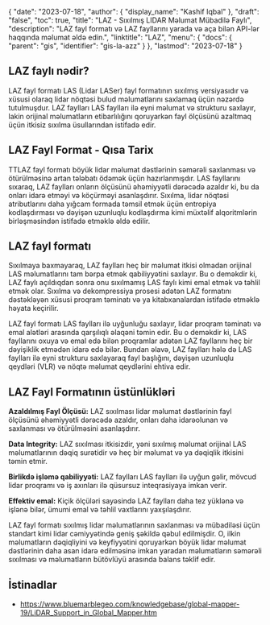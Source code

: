 {
  "date": "2023-07-18",
  "author": {
    "display_name": "Kashif Iqbal"
},
  "draft": "false",
  "toc": true,
  "title": "LAZ - Sıxılmış LIDAR Məlumat Mübadilə Faylı",
  "description": "LAZ fayl formatı və LAZ fayllarını yarada və aça bilən API-lər haqqında məlumat əldə edin.",
  "linktitle": "LAZ",
  "menu": {
    "docs": {
      "parent": "gis",
      "identifier": "gis-la-azz"
}
},
  "lastmod": "2023-07-18"
}

## LAZ faylı nədir?

LAZ fayl formatı LAS (Lidar LASer) fayl formatının sıxılmış versiyasıdır və xüsusi olaraq lidar nöqtəsi bulud məlumatlarını saxlamaq üçün nəzərdə tutulmuşdur. LAZ faylları LAS faylları ilə eyni məlumat və strukturu saxlayır, lakin orijinal məlumatların etibarlılığını qoruyarkən fayl ölçüsünü azaltmaq üçün itkisiz sıxılma üsullarından istifadə edir.

## LAZ Fayl Format - Qısa Tarix

TTLAZ fayl formatı böyük lidar məlumat dəstlərinin səmərəli saxlanması və ötürülməsinə artan tələbatı ödəmək üçün hazırlanmışdır. LAS fayllarını sıxaraq, LAZ faylları onların ölçüsünü əhəmiyyətli dərəcədə azaldır ki, bu da onları idarə etməyi və köçürməyi asanlaşdırır. Sıxılma, lidar nöqtəsi atributlarını daha yığcam formada təmsil etmək üçün entropiya kodlaşdırması və dəyişən uzunluqlu kodlaşdırma kimi müxtəlif alqoritmlərin birləşməsindən istifadə etməklə əldə edilir.

## LAZ fayl formatı

Sıxılmaya baxmayaraq, LAZ faylları heç bir məlumat itkisi olmadan orijinal LAS məlumatlarını tam bərpa etmək qabiliyyətini saxlayır. Bu o deməkdir ki, LAZ faylı açıldıqdan sonra onu sıxılmamış LAS faylı kimi emal etmək və təhlil etmək olar. Sıxılma və dekompressiya prosesi adətən LAZ formatını dəstəkləyən xüsusi proqram təminatı və ya kitabxanalardan istifadə etməklə həyata keçirilir.

LAZ fayl formatı LAS faylları ilə uyğunluğu saxlayır, lidar proqram təminatı və emal alətləri arasında qarşılıqlı əlaqəni təmin edir. Bu o deməkdir ki, LAS fayllarını oxuya və emal edə bilən proqramlar adətən LAZ fayllarını heç bir dəyişiklik etmədən idarə edə bilər. Bundan əlavə, LAZ faylları hələ də LAS faylları ilə eyni strukturu saxlayaraq fayl başlığını, dəyişən uzunluqlu qeydləri (VLR) və nöqtə məlumat qeydlərini ehtiva edir.

## LAZ Fayl Formatının üstünlükləri

**Azaldılmış Fayl Ölçüsü:** LAZ sıxılması lidar məlumat dəstlərinin fayl ölçüsünü əhəmiyyətli dərəcədə azaldır, onları daha idarəolunan və saxlanması və ötürülməsini asanlaşdırır.

**Data Integrity:** LAZ sıxılması itkisizdir, yəni sıxılmış məlumat orijinal LAS məlumatlarının dəqiq surətidir və heç bir məlumat və ya dəqiqlik itkisini təmin etmir.

**Birlikdə işləmə qabiliyyəti:** LAZ faylları LAS faylları ilə uyğun gəlir, mövcud lidar proqramı və iş axınları ilə qüsursuz inteqrasiyaya imkan verir.

**Effektiv emal:** Kiçik ölçüləri sayəsində LAZ faylları daha tez yüklənə və işlənə bilər, ümumi emal və təhlil vaxtlarını yaxşılaşdırır.

LAZ fayl formatı sıxılmış lidar məlumatlarının saxlanması və mübadiləsi üçün standart kimi lidar cəmiyyətində geniş şəkildə qəbul edilmişdir. O, ilkin məlumatların dəqiqliyini və keyfiyyətini qoruyarkən böyük lidar məlumat dəstlərinin daha asan idarə edilməsinə imkan yaradan məlumatların səmərəli sıxılması və məlumatların bütövlüyü arasında balans təklif edir.

## İstinadlar

 * https://www.bluemarblegeo.com/knowledgebase/global-mapper-19/LiDAR_Support_in_Global_Mapper.htm
